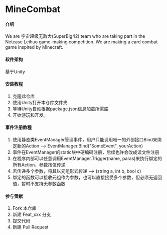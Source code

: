 # MineCombat

#### 介绍
We are 宇宙超级无敌大(SuperBig42) team who are taking part in the Netease Leihuo game-making competition. We are making a card combat game inspired by Minecraft.

#### 软件架构
基于Unity


#### 安装教程

1.  克隆此仓库
2.  使用Unity打开本仓库文件夹
3.  等待Unity自动根据package.json信息加载所需库
4.  开始游玩和开发。

#### 事件注册教程
1.  使用静态类EventManager管理事件，用户只能调用唯一的外部接口Bind来绑定新的Action --> EventManager.Bind("SomeEvent", yourAction)
2.  事件在EventManager的static块中硬编码注册，后续也许会改成读文件注册
3.  在程序内部可以任意调用EventManager.Trigger<T>(name, <T>paras)来执行绑定的所有Action，参数按值传递
4.  若传递多个参数，将其以元组形式传递 --> (string a, int b, bool c)
5.  绑定的函数可以接收元组作为参数，也可以直接接受多个参数，但必须无返回值，暂时不支持无参数函数

#### 参与贡献

1.  Fork 本仓库
2.  新建 Feat_xxx 分支
3.  提交代码
4.  新建 Pull Request

